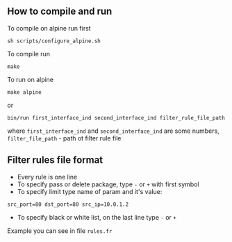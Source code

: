 ## How to compile and run

To compile on alpine run first
```
sh scripts/configure_alpine.sh
```

To compile run
```
make
```

To run on alpine
```
make alpine
```
or
```
bin/run first_interface_ind second_interface_ind filter_rule_file_path
```
where `first_interface_ind` and `second_interface_ind` are some numbers, `filter_file_path` - path ot filter rule file


## Filter rules file format
* Every rule is one line
* To specify pass or delete package, type `-` or `+` with first symbol
* To specify limit type name of param and it's value:
```
src_port=80 dst_port=80 src_ip=10.0.1.2
```
* To specify black or white list, on the last line type `-` or `+`

Example you can see in file `rules.fr`
